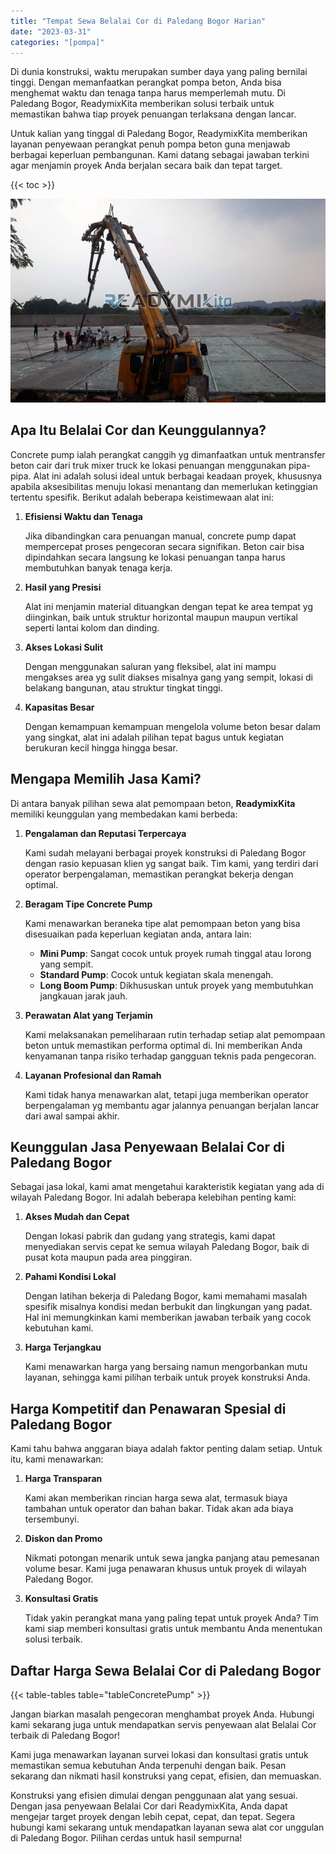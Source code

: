 ```yaml
---
title: "Tempat Sewa Belalai Cor di Paledang Bogor Harian"
date: "2023-03-31"
categories: "[pompa]"
---
```


Di dunia konstruksi, waktu merupakan sumber daya yang paling bernilai tinggi. Dengan memanfaatkan perangkat pompa beton, Anda bisa menghemat waktu dan tenaga tanpa harus memperlemah mutu. Di Paledang Bogor, ReadymixKita memberikan solusi terbaik untuk memastikan bahwa tiap proyek penuangan terlaksana dengan lancar.

Untuk kalian yang tinggal di Paledang Bogor, ReadymixKita memberikan layanan penyewaan perangkat penuh pompa beton guna menjawab berbagai keperluan pembangunan. Kami datang sebagai jawaban terkini agar menjamin proyek Anda berjalan secara baik dan tepat target.

{{< toc >}}

![Tempat Sewa Belalai Cor di Paledang Bogor Harian](/images/pompa/sewa-pompa-06.jpg)

## Apa Itu Belalai Cor dan Keunggulannya?

Concrete pump ialah perangkat canggih yg dimanfaatkan untuk mentransfer beton cair dari truk mixer truck ke lokasi penuangan menggunakan pipa-pipa. Alat ini adalah solusi ideal untuk berbagai keadaan proyek, khususnya apabila aksesibilitas menuju lokasi menantang dan memerlukan ketinggian tertentu spesifik. Berikut adalah beberapa keistimewaan alat ini:

1. **Efisiensi Waktu dan Tenaga**

   Jika dibandingkan cara penuangan manual, concrete pump dapat mempercepat proses pengecoran secara signifikan. Beton cair bisa dipindahkan secara langsung ke lokasi penuangan tanpa harus membutuhkan banyak tenaga kerja.

2. **Hasil yang Presisi**

   Alat ini menjamin material dituangkan dengan tepat ke area tempat yg diinginkan, baik untuk struktur horizontal maupun maupun vertikal seperti lantai kolom dan dinding.

3. **Akses Lokasi Sulit**

   Dengan menggunakan saluran yang fleksibel, alat ini mampu mengakses area yg sulit diakses misalnya gang yang sempit, lokasi di belakang bangunan, atau struktur tingkat tinggi.

4. **Kapasitas Besar**

   Dengan kemampuan kemampuan mengelola volume beton besar dalam yang singkat, alat ini adalah pilihan tepat bagus untuk kegiatan berukuran kecil hingga hingga besar.

## Mengapa Memilih Jasa Kami?

Di antara banyak pilihan sewa alat pemompaan beton, **ReadymixKita** memiliki keunggulan yang membedakan kami berbeda:

1. **Pengalaman dan Reputasi Terpercaya**

   Kami sudah melayani berbagai proyek konstruksi di Paledang Bogor dengan rasio kepuasan klien yg sangat baik. Tim kami, yang terdiri dari operator berpengalaman, memastikan perangkat bekerja dengan optimal.

2. **Beragam Tipe Concrete Pump**

   Kami menawarkan beraneka tipe alat pemompaan beton yang bisa disesuaikan pada keperluan kegiatan anda, antara lain:
   - **Mini Pump**: Sangat cocok untuk proyek rumah tinggal atau lorong yang sempit.
   - **Standard Pump**: Cocok untuk kegiatan skala menengah.
   - **Long Boom Pump**: Dikhususkan untuk proyek yang membutuhkan jangkauan jarak jauh.

3. **Perawatan Alat yang Terjamin**

   Kami melaksanakan pemeliharaan rutin terhadap setiap alat pemompaan beton untuk memastikan performa optimal di. Ini memberikan Anda kenyamanan tanpa risiko terhadap gangguan teknis pada pengecoran.

4. **Layanan Profesional dan Ramah**

   Kami tidak hanya menawarkan alat, tetapi juga memberikan operator berpengalaman yg membantu agar jalannya penuangan berjalan lancar dari awal sampai akhir.

## Keunggulan Jasa Penyewaan Belalai Cor di Paledang Bogor

Sebagai jasa lokal, kami amat mengetahui karakteristik kegiatan yang ada di wilayah Paledang Bogor. Ini adalah beberapa kelebihan penting kami:

1. **Akses Mudah dan Cepat**

   Dengan lokasi pabrik dan gudang yang strategis, kami dapat menyediakan servis cepat ke semua wilayah Paledang Bogor, baik di pusat kota maupun pada area pinggiran.

2. **Pahami Kondisi Lokal**

   Dengan latihan bekerja di Paledang Bogor, kami memahami masalah spesifik misalnya kondisi medan berbukit dan lingkungan yang padat. Hal ini memungkinkan kami memberikan jawaban terbaik yang cocok kebutuhan kami.

3. **Harga Terjangkau**

   Kami menawarkan harga yang bersaing namun mengorbankan mutu layanan, sehingga kami pilihan terbaik untuk proyek konstruksi Anda.

## Harga Kompetitif dan Penawaran Spesial di Paledang Bogor

Kami tahu bahwa anggaran biaya adalah faktor penting dalam setiap. Untuk itu, kami menawarkan:

1. **Harga Transparan**

   Kami akan memberikan rincian harga sewa alat, termasuk biaya tambahan untuk operator dan bahan bakar. Tidak akan ada biaya tersembunyi.

2. **Diskon dan Promo**

   Nikmati potongan menarik untuk sewa jangka panjang atau pemesanan volume besar. Kami juga penawaran khusus untuk proyek di wilayah Paledang Bogor.

3. **Konsultasi Gratis**

   Tidak yakin perangkat mana yang paling tepat untuk proyek Anda? Tim kami siap memberi konsultasi gratis untuk membantu Anda menentukan solusi terbaik.

## Daftar Harga Sewa Belalai Cor di Paledang Bogor

{{< table-tables table="tableConcretePump" >}}

Jangan biarkan masalah pengecoran menghambat proyek Anda. Hubungi kami sekarang juga untuk mendapatkan servis penyewaan alat Belalai Cor terbaik di Paledang Bogor!

Kami juga menawarkan layanan survei lokasi dan konsultasi gratis untuk memastikan semua kebutuhan Anda terpenuhi dengan baik. Pesan sekarang dan nikmati hasil konstruksi yang cepat, efisien, dan memuaskan.

Konstruksi yang efisien dimulai dengan penggunaan alat yang sesuai. Dengan jasa penyewaan Belalai Cor dari ReadymixKita, Anda dapat mengejar target proyek dengan lebih cepat, cepat, dan tepat. Segera hubungi kami sekarang untuk mendapatkan layanan sewa alat cor unggulan di Paledang Bogor. Pilihan cerdas untuk hasil sempurna!